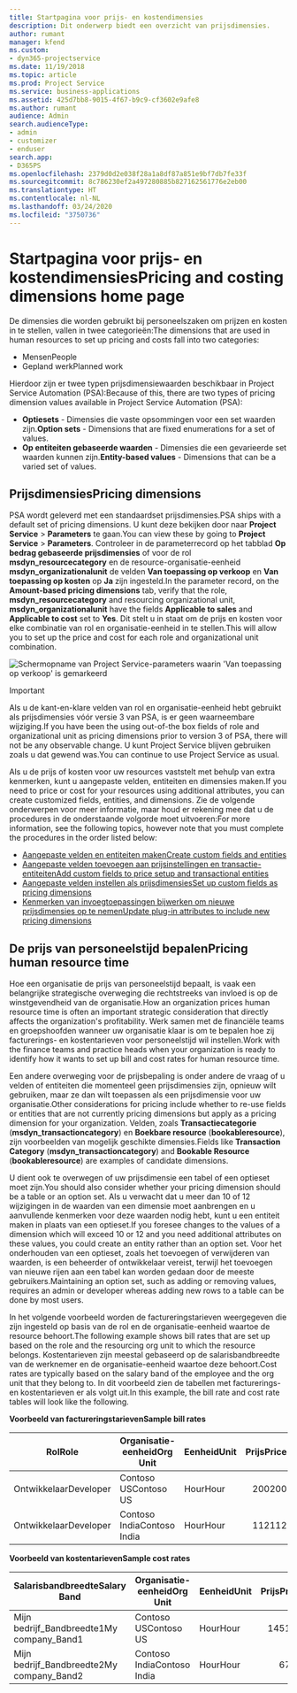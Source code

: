 ```yaml
---
title: Startpagina voor prijs- en kostendimensies
description: Dit onderwerp biedt een overzicht van prijsdimensies.
author: rumant
manager: kfend
ms.custom:
- dyn365-projectservice
ms.date: 11/19/2018
ms.topic: article
ms.prod: Project Service
ms.service: business-applications
ms.assetid: 425d7bb8-9015-4f67-b9c9-cf3602e9afe8
ms.author: rumant
audience: Admin
search.audienceType:
- admin
- customizer
- enduser
search.app:
- D365PS
ms.openlocfilehash: 2379d0d2e038f28a1a8df87a851e9bf7db7fe33f
ms.sourcegitcommit: 8c786230ef2a497280885b827162561776e2eb00
ms.translationtype: HT
ms.contentlocale: nl-NL
ms.lasthandoff: 03/24/2020
ms.locfileid: "3750736"
---
```

# <a name="pricing-and-costing-dimensions-home-page"></a><span data-ttu-id="f9a89-103">Startpagina voor prijs- en kostendimensies</span><span class="sxs-lookup"><span data-stu-id="f9a89-103">Pricing and costing dimensions home page</span></span>

<span data-ttu-id="f9a89-104">De dimensies die worden gebruikt bij personeelszaken om prijzen en kosten in te stellen, vallen in twee categorieën:</span><span class="sxs-lookup"><span data-stu-id="f9a89-104">The dimensions that are used in human resources to set up pricing and costs fall into two categories:</span></span>

- <span data-ttu-id="f9a89-105">Mensen</span><span class="sxs-lookup"><span data-stu-id="f9a89-105">People</span></span>
- <span data-ttu-id="f9a89-106">Gepland werk</span><span class="sxs-lookup"><span data-stu-id="f9a89-106">Planned work</span></span>

<span data-ttu-id="f9a89-107">Hierdoor zijn er twee typen prijsdimensiewaarden beschikbaar in Project Service Automation (PSA):</span><span class="sxs-lookup"><span data-stu-id="f9a89-107">Because of this, there are two types of pricing dimension values available in Project Service Automation (PSA):</span></span> 

- <span data-ttu-id="f9a89-108">**Optiesets** - Dimensies die vaste opsommingen voor een set waarden zijn.</span><span class="sxs-lookup"><span data-stu-id="f9a89-108">**Option sets** - Dimensions that are fixed enumerations for a set of values.</span></span>
- <span data-ttu-id="f9a89-109">**Op entiteiten gebaseerde waarden** - Dimensies die een gevarieerde set waarden kunnen zijn.</span><span class="sxs-lookup"><span data-stu-id="f9a89-109">**Entity-based values** - Dimensions that can be a varied set of values.</span></span>

## <a name="pricing-dimensions"></a><span data-ttu-id="f9a89-110">Prijsdimensies</span><span class="sxs-lookup"><span data-stu-id="f9a89-110">Pricing dimensions</span></span>

<span data-ttu-id="f9a89-111">PSA wordt geleverd met een standaardset prijsdimensies.</span><span class="sxs-lookup"><span data-stu-id="f9a89-111">PSA ships with a default set of pricing dimensions.</span></span> <span data-ttu-id="f9a89-112">U kunt deze bekijken door naar **Project Service** > **Parameters** te gaan.</span><span class="sxs-lookup"><span data-stu-id="f9a89-112">You can view these by going to **Project Service** > **Parameters**.</span></span> <span data-ttu-id="f9a89-113">Controleer in de parameterrecord op het tabblad **Op bedrag gebaseerde prijsdimensies** of voor de rol **msdyn_resourcecategory** en de resource-organisatie-eenheid **msdyn_organizationalunit** de velden **Van toepassing op verkoop** en **Van toepassing op kosten** op **Ja** zijn ingesteld.</span><span class="sxs-lookup"><span data-stu-id="f9a89-113">In the parameter record, on the **Amount-based pricing dimensions** tab, verify that the role, **msdyn_resourcecategory** and resourcing organizational unit, **msdyn_organizationalunit** have the fields **Applicable to sales** and **Applicable to cost** set to **Yes**.</span></span> <span data-ttu-id="f9a89-114">Dit stelt u in staat om de prijs en kosten voor elke combinatie van rol en organisatie-eenheid in te stellen.</span><span class="sxs-lookup"><span data-stu-id="f9a89-114">This will allow you to set up the price and cost for each role and organizational unit combination.</span></span>

![Schermopname van Project Service-parameters waarin 'Van toepassing op verkoop' is gemarkeerd](media/PS-OOB-parameters.png)

> [!IMPORTANT]
> <span data-ttu-id="f9a89-116">Als u de kant-en-klare velden van rol en organisatie-eenheid hebt gebruikt als prijsdimensies vóór versie 3 van PSA, is er geen waarneembare wijziging.</span><span class="sxs-lookup"><span data-stu-id="f9a89-116">If you have been the using out-of-the box fields of role and organizational unit as pricing dimensions prior to version 3 of PSA, there will not be any observable change.</span></span> <span data-ttu-id="f9a89-117">U kunt Project Service blijven gebruiken zoals u dat gewend was.</span><span class="sxs-lookup"><span data-stu-id="f9a89-117">You can continue to use Project Service as usual.</span></span> 

<span data-ttu-id="f9a89-118">Als u de prijs of kosten voor uw resources vaststelt met behulp van extra kenmerken, kunt u aangepaste velden, entiteiten en dimensies maken.</span><span class="sxs-lookup"><span data-stu-id="f9a89-118">If you need to price or cost for your resources using additional attributes, you can create customized fields, entities, and dimensions.</span></span> <span data-ttu-id="f9a89-119">Zie de volgende onderwerpen voor meer informatie, maar houd er rekening mee dat u de procedures in de onderstaande volgorde moet uitvoeren:</span><span class="sxs-lookup"><span data-stu-id="f9a89-119">For more information, see the following topics, however note that you must complete the procedures in the order listed below:</span></span>

- [<span data-ttu-id="f9a89-120">Aangepaste velden en entiteiten maken</span><span class="sxs-lookup"><span data-stu-id="f9a89-120">Create custom fields and entities</span></span>](create-custom-fields-entities.md)
- [<span data-ttu-id="f9a89-121">Aangepaste velden toevoegen aan prijsinstellingen en transactie-entiteiten</span><span class="sxs-lookup"><span data-stu-id="f9a89-121">Add custom fields to price setup and transactional entities</span></span>](field-references.md)
- [<span data-ttu-id="f9a89-122">Aangepaste velden instellen als prijsdimensies</span><span class="sxs-lookup"><span data-stu-id="f9a89-122">Set up custom fields as pricing dimensions</span></span>](set-up-pricing-dimensions.md)
- [<span data-ttu-id="f9a89-123">Kenmerken van invoegtoepassingen bijwerken om nieuwe prijsdimensies op te nemen</span><span class="sxs-lookup"><span data-stu-id="f9a89-123">Update plug-in attributes to include new pricing dimensions</span></span>](update-plug-in-attributes.md)

## <a name="pricing-human-resource-time"></a><span data-ttu-id="f9a89-124">De prijs van personeelstijd bepalen</span><span class="sxs-lookup"><span data-stu-id="f9a89-124">Pricing human resource time</span></span>
<span data-ttu-id="f9a89-125">Hoe een organisatie de prijs van personeelstijd bepaalt, is vaak een belangrijke strategische overweging die rechtstreeks van invloed is op de winstgevendheid van de organisatie.</span><span class="sxs-lookup"><span data-stu-id="f9a89-125">How an organization prices human resource time is often an important strategic consideration that directly affects the organization's profitability.</span></span> <span data-ttu-id="f9a89-126">Werk samen met de financiële teams en groepshoofden wanneer uw organisatie klaar is om te bepalen hoe zij facturerings- en kostentarieven voor personeelstijd wil instellen.</span><span class="sxs-lookup"><span data-stu-id="f9a89-126">Work with the finance teams and practice heads when your organization is ready to identify how it wants to set up bill and cost rates for human resource time.</span></span>

<span data-ttu-id="f9a89-127">Een andere overweging voor de prijsbepaling is onder andere de vraag of u velden of entiteiten die momenteel geen prijsdimensies zijn, opnieuw wilt gebruiken, maar ze dan wilt toepassen als een prijsdimensie voor uw organisatie.</span><span class="sxs-lookup"><span data-stu-id="f9a89-127">Other considerations for pricing include whether to re-use fields or entities that are not currently pricing dimensions but apply as a pricing dimension for your organization.</span></span> <span data-ttu-id="f9a89-128">Velden, zoals **Transactiecategorie** (**msdyn_transactioncategory**) en **Boekbare resource** (**bookableresource**), zijn voorbeelden van mogelijk geschikte dimensies.</span><span class="sxs-lookup"><span data-stu-id="f9a89-128">Fields like **Transaction Category** (**msdyn_transactioncategory**) and **Bookable Resource** (**bookableresource**) are examples of candidate dimensions.</span></span> 

<span data-ttu-id="f9a89-129">U dient ook te overwegen of uw prijsdimensie een tabel of een optieset moet zijn.</span><span class="sxs-lookup"><span data-stu-id="f9a89-129">You should also consider whether your pricing dimension should be a table or an option set.</span></span> <span data-ttu-id="f9a89-130">Als u verwacht dat u meer dan 10 of 12 wijzigingen in de waarden van een dimensie moet aanbrengen en u aanvullende kenmerken voor deze waarden nodig hebt, kunt u een entiteit maken in plaats van een optieset.</span><span class="sxs-lookup"><span data-stu-id="f9a89-130">If you foresee changes to the values of a dimension which will exceed 10 or 12 and you need additional attributes on these values, you could create an entity rather than an option set.</span></span> <span data-ttu-id="f9a89-131">Voor het onderhouden van een optieset, zoals het toevoegen of verwijderen van waarden, is een beheerder of ontwikkelaar vereist, terwijl het toevoegen van nieuwe rijen aan een tabel kan worden gedaan door de meeste gebruikers.</span><span class="sxs-lookup"><span data-stu-id="f9a89-131">Maintaining an option set, such as adding or removing values, requires an admin or developer whereas adding new rows to a table can be done by most users.</span></span>

<span data-ttu-id="f9a89-132">In het volgende voorbeeld worden de factureringstarieven weergegeven die zijn ingesteld op basis van de rol en de organisatie-eenheid waartoe de resource behoort.</span><span class="sxs-lookup"><span data-stu-id="f9a89-132">The following example shows bill rates that are set up based on the role and the resourcing org unit to which the resource belongs.</span></span> <span data-ttu-id="f9a89-133">Kostentarieven zijn meestal gebaseerd op de salarisbandbreedte van de werknemer en de organisatie-eenheid waartoe deze behoort.</span><span class="sxs-lookup"><span data-stu-id="f9a89-133">Cost rates are typically based on the salary band of the employee and the org unit that they belong to.</span></span> <span data-ttu-id="f9a89-134">In dit voorbeeld zien de tabellen met facturerings- en kostentarieven er als volgt uit.</span><span class="sxs-lookup"><span data-stu-id="f9a89-134">In this example, the bill rate and cost rate tables will look like the following.</span></span>

<span data-ttu-id="f9a89-135">**Voorbeeld van factureringstarieven**</span><span class="sxs-lookup"><span data-stu-id="f9a89-135">**Sample bill rates**</span></span>

| <span data-ttu-id="f9a89-136">Rol</span><span class="sxs-lookup"><span data-stu-id="f9a89-136">Role</span></span>        | <span data-ttu-id="f9a89-137">Organisatie-eenheid</span><span class="sxs-lookup"><span data-stu-id="f9a89-137">Org Unit</span></span>    |<span data-ttu-id="f9a89-138">Eenheid</span><span class="sxs-lookup"><span data-stu-id="f9a89-138">Unit</span></span>      |<span data-ttu-id="f9a89-139">Prijs</span><span class="sxs-lookup"><span data-stu-id="f9a89-139">Price</span></span>      |<span data-ttu-id="f9a89-140">Valuta</span><span class="sxs-lookup"><span data-stu-id="f9a89-140">Currency</span></span>  |
| ------------|-------------|----------|----------:|----------|
| <span data-ttu-id="f9a89-141">Ontwikkelaar</span><span class="sxs-lookup"><span data-stu-id="f9a89-141">Developer</span></span>   | <span data-ttu-id="f9a89-142">Contoso US</span><span class="sxs-lookup"><span data-stu-id="f9a89-142">Contoso US</span></span>  |<span data-ttu-id="f9a89-143">Hour</span><span class="sxs-lookup"><span data-stu-id="f9a89-143">Hour</span></span> | <span data-ttu-id="f9a89-144">200</span><span class="sxs-lookup"><span data-stu-id="f9a89-144">200</span></span>|<span data-ttu-id="f9a89-145">USD</span><span class="sxs-lookup"><span data-stu-id="f9a89-145">USD</span></span>     |
| <span data-ttu-id="f9a89-146">Ontwikkelaar</span><span class="sxs-lookup"><span data-stu-id="f9a89-146">Developer</span></span>   | <span data-ttu-id="f9a89-147">Contoso India</span><span class="sxs-lookup"><span data-stu-id="f9a89-147">Contoso India</span></span> |<span data-ttu-id="f9a89-148">Hour</span><span class="sxs-lookup"><span data-stu-id="f9a89-148">Hour</span></span>|   <span data-ttu-id="f9a89-149">112</span><span class="sxs-lookup"><span data-stu-id="f9a89-149">112</span></span>|<span data-ttu-id="f9a89-150">USD</span><span class="sxs-lookup"><span data-stu-id="f9a89-150">USD</span></span>     |


<span data-ttu-id="f9a89-151">**Voorbeeld van kostentarieven**</span><span class="sxs-lookup"><span data-stu-id="f9a89-151">**Sample cost rates**</span></span>

| <span data-ttu-id="f9a89-152">Salarisbandbreedte</span><span class="sxs-lookup"><span data-stu-id="f9a89-152">Salary Band</span></span>     | <span data-ttu-id="f9a89-153">Organisatie-eenheid</span><span class="sxs-lookup"><span data-stu-id="f9a89-153">Org Unit</span></span>    |<span data-ttu-id="f9a89-154">Eenheid</span><span class="sxs-lookup"><span data-stu-id="f9a89-154">Unit</span></span>      |<span data-ttu-id="f9a89-155">Prijs</span><span class="sxs-lookup"><span data-stu-id="f9a89-155">Price</span></span>      |<span data-ttu-id="f9a89-156">Valuta</span><span class="sxs-lookup"><span data-stu-id="f9a89-156">Currency</span></span>  |
| ----------------|-------------|----------|----------:|----------|
| <span data-ttu-id="f9a89-157">Mijn bedrijf_Bandbreedte1</span><span class="sxs-lookup"><span data-stu-id="f9a89-157">My company_Band1</span></span> | <span data-ttu-id="f9a89-158">Contoso US</span><span class="sxs-lookup"><span data-stu-id="f9a89-158">Contoso US</span></span>  |<span data-ttu-id="f9a89-159">Hour</span><span class="sxs-lookup"><span data-stu-id="f9a89-159">Hour</span></span> | <span data-ttu-id="f9a89-160">145</span><span class="sxs-lookup"><span data-stu-id="f9a89-160">145</span></span>|<span data-ttu-id="f9a89-161">USD</span><span class="sxs-lookup"><span data-stu-id="f9a89-161">USD</span></span>     |
| <span data-ttu-id="f9a89-162">Mijn bedrijf_Bandbreedte2</span><span class="sxs-lookup"><span data-stu-id="f9a89-162">My company_Band2</span></span> | <span data-ttu-id="f9a89-163">Contoso India</span><span class="sxs-lookup"><span data-stu-id="f9a89-163">Contoso India</span></span> |<span data-ttu-id="f9a89-164">Hour</span><span class="sxs-lookup"><span data-stu-id="f9a89-164">Hour</span></span>|   <span data-ttu-id="f9a89-165">67</span><span class="sxs-lookup"><span data-stu-id="f9a89-165">67</span></span>|<span data-ttu-id="f9a89-166">USD</span><span class="sxs-lookup"><span data-stu-id="f9a89-166">USD</span></span>     |

